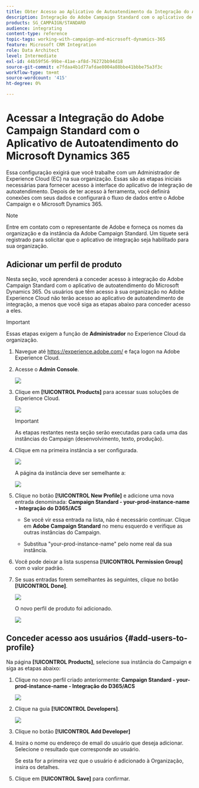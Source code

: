```yaml
---
title: Obter Acesso ao Aplicativo de Autoatendimento da Integração do Adobe Campaign Standard com o Dynamics 365
description: Integração do Adobe Campaign Standard com o aplicativo de autoatendimento do Dynamics 365
products: SG_CAMPAIGN/STANDARD
audience: integrating
content-type: reference
topic-tags: working-with-campaign-and-microsoft-dynamics-365
feature: Microsoft CRM Integration
role: Data Architect
level: Intermediate
exl-id: 44b59f56-99be-41ae-af8d-76272bb94d18
source-git-commit: e7fdaa4b1d77afdae8004a88bbe41bbbe75a3f3c
workflow-type: tm+mt
source-wordcount: '415'
ht-degree: 0%

---
```


# Acessar a Integração do Adobe Campaign Standard com o Aplicativo de Autoatendimento do Microsoft Dynamics 365

Essa configuração exigirá que você trabalhe com um Administrador de Experience Cloud (EC) na sua organização. Essas são as etapas iniciais necessárias para fornecer acesso à interface do aplicativo de integração de autoatendimento. Depois de ter acesso à ferramenta, você definirá conexões com seus dados e configurará o fluxo de dados entre o Adobe Campaign e o Microsoft Dynamics 365.

>[!NOTE]
>
>Entre em contato com o representante de Adobe e forneça os nomes da organização e da instância da Adobe Campaign Standard. Um tíquete será registrado para solicitar que o aplicativo de integração seja habilitado para sua organização.

## Adicionar um perfil de produto

Nesta seção, você aprenderá a conceder acesso à integração do Adobe Campaign Standard com o aplicativo de autoatendimento do Microsoft Dynamics 365. Os usuários que têm acesso à sua organização no Adobe Experience Cloud não terão acesso ao aplicativo de autoatendimento de integração, a menos que você siga as etapas abaixo para conceder acesso a eles.

>[!IMPORTANT]
>
> Essas etapas exigem a função de **Administrador** no Experience Cloud da organização.
>

1. Navegue até https://experience.adobe.com/ e faça logon na Adobe Experience Cloud.
1. Acesse o **Admin Console**.

   ![](assets/do-not-localize/d365-to-acs-access-3.png)

1. Clique em **[!UICONTROL Products]** para acessar suas soluções de Experience Cloud.

   ![](assets/do-not-localize/d365-to-acs-access-6.png)


   >[!IMPORTANT]
   >
   >As etapas restantes nesta seção serão executadas para cada uma das instâncias do Campaign (desenvolvimento, texto, produção).
   >

1. Clique em na primeira instância a ser configurada.

   ![](assets/do-not-localize/d365-to-acs-access-6.png)

   A página da instância deve ser semelhante a:

   ![](assets/do-not-localize/d365-to-acs-access-8.png)

1. Clique no botão **[!UICONTROL New Profile]** e adicione uma nova entrada denominada: **Campaign Standard - your-prod-instance-name - Integração do D365/ACS**

   * Se você vir essa entrada na lista, não é necessário continuar. Clique em **Adobe Campaign Standard** no menu esquerdo e verifique as outras instâncias do Campaign.

   * Substitua &quot;your-prod-instance-name&quot; pelo nome real da sua instância.

1. Você pode deixar a lista suspensa **[!UICONTROL Permission Group]** com o valor padrão.

1. Se suas entradas forem semelhantes às seguintes, clique no botão **[!UICONTROL Done]**.

   ![](assets/do-not-localize/d365-to-acs-access-14.png)

   O novo perfil de produto foi adicionado.

   ![](assets/do-not-localize/d365-to-acs-access-15.png)

## Conceder acesso aos usuários {#add-users-to-profile}

Na página **[!UICONTROL Products]**, selecione sua instância do Campaign e siga as etapas abaixo:

1. Clique no novo perfil criado anteriormente: **Campaign Standard - your-prod-instance-name - Integração do D365/ACS**

   ![](assets/do-not-localize/d365-to-acs-access-15.png)

1. Clique na guia **[!UICONTROL Developers]**.

   ![](assets/do-not-localize/d365-to-acs-access-18.png)

1. Clique no botão **[!UICONTROL Add Developer]**

1. Insira o nome ou endereço de email do usuário que deseja adicionar.  Selecione o resultado que corresponde ao usuário.

   Se esta for a primeira vez que o usuário é adicionado à Organização, insira os detalhes.

1. Clique em **[!UICONTROL Save]** para confirmar.
